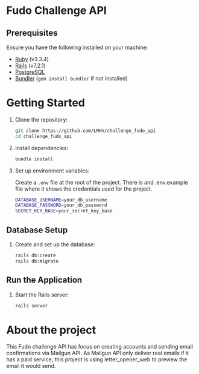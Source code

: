 # Fudo Challenge API

## Prerequisites

Ensure you have the following installed on your machine:

- [Ruby](https://www.ruby-lang.org/en/documentation/installation/) (v3.3.4)
- [Rails](https://guides.rubyonrails.org/getting_started.html#installing-rails) (v7.2.1)
- [PostgreSQL](https://www.postgresql.org/download/)
- [Bundler](https://bundler.io/) (`gem install bundler` if not installed)

# Getting Started

1. Clone the repository:

    ```bash
    git clone https://github.com/LMHV/challenge_fudo_api
    cd challenge_fudo_api
    ```

2. Install dependencies:

    ```bash
    bundle install
    ```

3. Set up environment variables:

    Create a `.env` file at the root of the project.
    There is and .env.example file where it shows the credentials used for the project.

    ```bash
    DATABASE_USERNAME=your_db_username
    DATABASE_PASSWORD=your_db_password
    SECRET_KEY_BASE=your_secret_key_base
    ```

## Database Setup

1. Create and set up the database:

    ```bash
    rails db:create
    rails db:migrate
    ```

## Run the Application

1. Start the Rails server:

    ```bash
    rails server
    ```

# About the project

This Fudo challenge API has focus on creating accounts and sending email confirmations via Mailgun API.
As Mailgun API only deliver real emails if it has a paid service, this project is using letter_opener_web to preview the email it would send.
